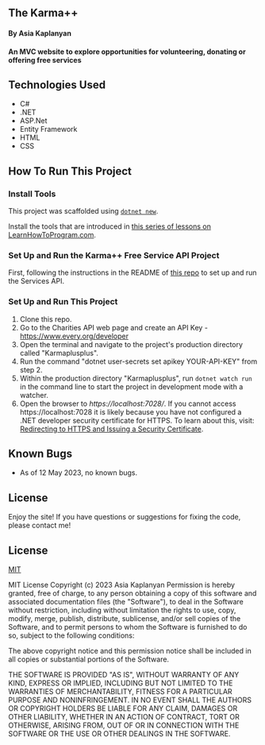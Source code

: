 ## The Karma++

#### By Asia Kaplanyan

#### An MVC website to explore opportunities for volunteering, donating or offering free services

## Technologies Used  

* C#
* .NET
* ASP.Net
* Entity Framework
* HTML
* CSS

## How To Run This Project 

### Install Tools

This project was scaffolded using [`dotnet new`](https://learn.microsoft.com/en-us/dotnet/core/tools/dotnet-new).

Install the tools that are introduced in [this series of lessons on LearnHowToProgram.com](https://www.learnhowtoprogram.com/c-and-net/getting-started-with-c).

### Set Up and Run the Karma++ Free Service API Project 

First, following the instructions in the README of [this repo](https://github.com/asyakap/KarmaplusplusServicesApi.Solution) to set up and run the Services API.


### Set Up and Run This Project 

1. Clone this repo.
2. Go to the Charities API web page and create an API Key - https://www.every.org/developer
3. Open the terminal and navigate to the project's production directory called "Karmaplusplus".
4. Run the command "dotnet user-secrets set apikey YOUR-API-KEY" from step 2.
5. Within the production directory "Karmaplusplus", run `dotnet watch run` in the command line to start the project in development mode with a watcher.
6. Open the browser to _https://localhost:7028/_. If you cannot access https://localhost:7028 it is likely because you have not configured a .NET developer security certificate for HTTPS. To learn about this, visit: [Redirecting to HTTPS and Issuing a Security Certificate](https://www.learnhowtoprogram.com/lessons/redirecting-to-https-and-issuing-a-security-certificate).


## Known Bugs 

* As of 12 May 2023, no known bugs.

## License 
Enjoy the site! If you have questions or suggestions for fixing the code, please contact me!

## License

[MIT](https://github.com/git/git-scm.com/blob/main/MIT-LICENSE.txt)

MIT License Copyright (c) 2023 Asia Kaplanyan
 Permission is hereby granted, free of charge, to any person obtaining a copy of this software and associated documentation files (the "Software"), to deal in the Software without restriction, including without limitation the rights to use, copy, modify, merge, publish, distribute, sublicense, and/or sell copies of the Software, and to permit persons to whom the Software is furnished to do so, subject to the following conditions:

The above copyright notice and this permission notice shall be included in all copies or substantial portions of the Software.

THE SOFTWARE IS PROVIDED "AS IS", WITHOUT WARRANTY OF ANY KIND, EXPRESS OR IMPLIED, INCLUDING BUT NOT LIMITED TO THE WARRANTIES OF MERCHANTABILITY, FITNESS FOR A PARTICULAR PURPOSE AND NONINFRINGEMENT. IN NO EVENT SHALL THE AUTHORS OR COPYRIGHT HOLDERS BE LIABLE FOR ANY CLAIM, DAMAGES OR OTHER LIABILITY, WHETHER IN AN ACTION OF CONTRACT, TORT OR OTHERWISE, ARISING FROM, OUT OF OR IN CONNECTION WITH THE SOFTWARE OR THE USE OR OTHER DEALINGS IN THE SOFTWARE.